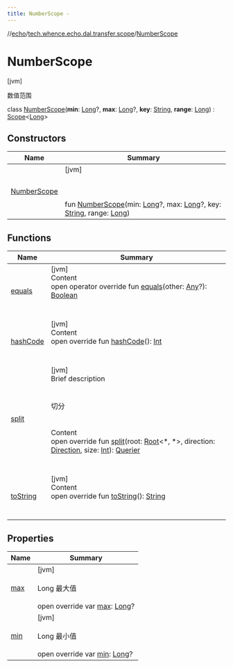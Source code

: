 ```yaml
---
title: NumberScope -
---
```

//[echo](../../index.md)/[tech.whence.echo.dal.transfer.scope](../index.md)/[NumberScope](index.md)



# NumberScope  
 [jvm] 

数值范围

class [NumberScope](index.md)(**min**: [Long](https://kotlinlang.org/api/latest/jvm/stdlib/kotlin/-long/index.html)?, **max**: [Long](https://kotlinlang.org/api/latest/jvm/stdlib/kotlin/-long/index.html)?, **key**: [String](https://kotlinlang.org/api/latest/jvm/stdlib/kotlin/-string/index.html), **range**: [Long](https://kotlinlang.org/api/latest/jvm/stdlib/kotlin/-long/index.html)) : [Scope](../-scope/index.md)<[Long](https://kotlinlang.org/api/latest/jvm/stdlib/kotlin/-long/index.html)>    


## Constructors  
  
|  Name|  Summary| 
|---|---|
| [NumberScope](-number-scope.md)|  [jvm] <br><br><br><br>fun [NumberScope](-number-scope.md)(min: [Long](https://kotlinlang.org/api/latest/jvm/stdlib/kotlin/-long/index.html)?, max: [Long](https://kotlinlang.org/api/latest/jvm/stdlib/kotlin/-long/index.html)?, key: [String](https://kotlinlang.org/api/latest/jvm/stdlib/kotlin/-string/index.html), range: [Long](https://kotlinlang.org/api/latest/jvm/stdlib/kotlin/-long/index.html))   <br>


## Functions  
  
|  Name|  Summary| 
|---|---|
| [equals](../../tech.whence.echo.webclient.response.exception/-response-unrecognized-exception/index.md#kotlin/Any/equals/#kotlin.Any?/PointingToDeclaration/)| [jvm]  <br>Content  <br>open operator override fun [equals](../../tech.whence.echo.webclient.response.exception/-response-unrecognized-exception/index.md#kotlin/Any/equals/#kotlin.Any?/PointingToDeclaration/)(other: [Any](https://kotlinlang.org/api/latest/jvm/stdlib/kotlin/-any/index.html)?): [Boolean](https://kotlinlang.org/api/latest/jvm/stdlib/kotlin/-boolean/index.html)  <br><br><br>
| [hashCode](../../tech.whence.echo.webclient.response.exception/-response-unrecognized-exception/index.md#kotlin/Any/hashCode/#/PointingToDeclaration/)| [jvm]  <br>Content  <br>open override fun [hashCode](../../tech.whence.echo.webclient.response.exception/-response-unrecognized-exception/index.md#kotlin/Any/hashCode/#/PointingToDeclaration/)(): [Int](https://kotlinlang.org/api/latest/jvm/stdlib/kotlin/-int/index.html)  <br><br><br>
| [split](split.md)| [jvm]  <br>Brief description  <br><br><br>切分<br><br>  <br>Content  <br>open override fun [split](split.md)(root: [Root](../../tech.whence.echo.dal.transfer.node/-root/index.md)<*, *>, direction: [Direction](../../tech.whence.echo.dal.transfer.node/-direction/index.md), size: [Int](https://kotlinlang.org/api/latest/jvm/stdlib/kotlin/-int/index.html)): [Querier](../-querier/index.md)  <br><br><br>
| [toString](../../tech.whence.echo.webclient.response.exception/-response-unrecognized-exception/index.md#kotlin/Any/toString/#/PointingToDeclaration/)| [jvm]  <br>Content  <br>open override fun [toString](../../tech.whence.echo.webclient.response.exception/-response-unrecognized-exception/index.md#kotlin/Any/toString/#/PointingToDeclaration/)(): [String](https://kotlinlang.org/api/latest/jvm/stdlib/kotlin/-string/index.html)  <br><br><br>


## Properties  
  
|  Name|  Summary| 
|---|---|
| [max](index.md#tech.whence.echo.dal.transfer.scope/NumberScope/max/#/PointingToDeclaration/)|  [jvm] <br><br>Long 最大值<br><br>open override var [max](index.md#tech.whence.echo.dal.transfer.scope/NumberScope/max/#/PointingToDeclaration/): [Long](https://kotlinlang.org/api/latest/jvm/stdlib/kotlin/-long/index.html)?   <br>
| [min](index.md#tech.whence.echo.dal.transfer.scope/NumberScope/min/#/PointingToDeclaration/)|  [jvm] <br><br>Long 最小值<br><br>open override var [min](index.md#tech.whence.echo.dal.transfer.scope/NumberScope/min/#/PointingToDeclaration/): [Long](https://kotlinlang.org/api/latest/jvm/stdlib/kotlin/-long/index.html)?   <br>

